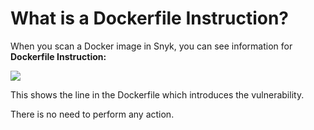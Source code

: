 # What is a Dockerfile Instruction?

When you scan a Docker image in Snyk, you can see information for **Dockerfile Instruction:**

![](../../../.gitbook/assets/screen\_shot\_2020-03-17\_at\_3.15.27\_pm.png)

This shows the line in the Dockerfile which introduces the vulnerability.

There is no need to perform any action.
